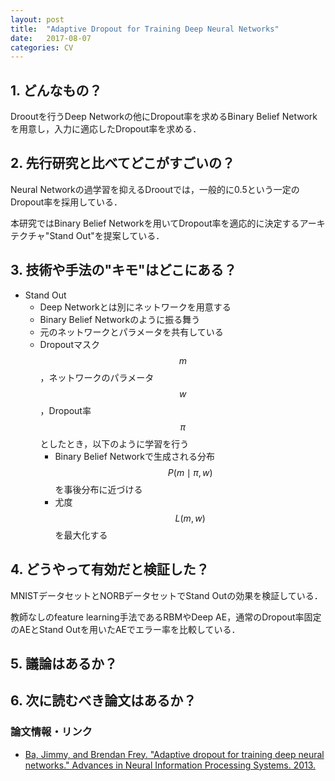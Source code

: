 ```yaml
---
layout: post
title:  "Adaptive Dropout for Training Deep Neural Networks"
date:   2017-08-07
categories: CV
---
```


## 1. どんなもの？

Drooutを行うDeep Networkの他にDropout率を求めるBinary Belief Networkを用意し，入力に適応したDropout率を求める．

## 2. 先行研究と比べてどこがすごいの？

Neural Networkの過学習を抑えるDrooutでは，一般的に0.5という一定のDropout率を採用している．

本研究ではBinary Belief Networkを用いてDropout率を適応的に決定するアーキテクチャ"Stand Out"を提案している．

## 3. 技術や手法の"キモ"はどこにある？

* Stand Out
  * Deep Networkとは別にネットワークを用意する
  * Binary Belief Networkのように振る舞う
  * 元のネットワークとパラメータを共有している
  * Dropoutマスク $$ m $$，ネットワークのパラメータ $$w$$ ，Dropout率 $$ \pi $$ としたとき，以下のように学習を行う
	* Binary Belief Networkで生成される分布 $$ P(m \mid \pi, w) $$を事後分布に近づける
	* 尤度 $$ L(m, w) $$ を最大化する

## 4. どうやって有効だと検証した？

MNISTデータセットとNORBデータセットでStand Outの効果を検証している．

教師なしのfeature learning手法であるRBMやDeep AE，通常のDropout率固定のAEとStand Outを用いたAEでエラー率を比較している．

## 5. 議論はあるか？

## 6. 次に読むべき論文はあるか？

### 論文情報・リンク

* [Ba, Jimmy, and Brendan Frey. "Adaptive dropout for training deep neural networks." Advances in Neural Information Processing Systems. 2013.](http://papers.nips.cc/paper/5032-adaptive-dropout-for-training-deep-neural-networks)

